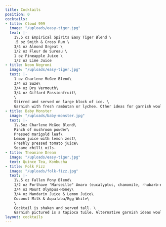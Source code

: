 ```yaml
---
title: Cocktails
position: 0
cocktails:
- title: Cloud 999
  image: "/uploads/easy-tiger.jpg"
  text: |-
    1\.5 oz Empirical Spirits Easy Tiger Blend \
    .5 oz Smith & Cross Rum \
    3/4 oz Almond Orgeat \
    1/2 oz Fleur de Sureau \
    1 oz Pineapple Juice \
    1/2 oz Lime Juice
- title: Neon Negroni
  image: "/uploads/easy-tiger.jpg"
  text: |-
    1 oz Charlene McGee Blend\
    3/4 oz Suze\
    3/4 oz Dry Vermouth\
    3/4 oz Giffard Passionfruit\
    \
    Stirred and served on large block of ice. \
    Garnish with fresh rambutan or lychee. Other ideas for garnish would be melon, dragonfruit, kumquat.
- title: Baby Monster
  image: "/uploads/baby-monster.jpg"
  text: |-
    1\.5oz Charlene McGee Blend\
    Pinch of mushroom powder\
    Pressed marigold leaf\
    Lemon juice with lemon zest\
    Freshly pressed tomato juice\
    Sesame chilli oils.
- title: Theanine Dream
  image: "/uploads/easy-tiger.jpg"
  text: Quince Tea, Kombucha
- title: Folk Fizz
  image: "/uploads/folk-fizz.jpg"
  text: |-
    1\.5 oz Fallen Pony Blend\
    1/2 oz Forthave "Marseille" Amaro (eucalyptus, chamomile, rhubarb-notes)\
    3/4 oz Mount Olympus-Honey\
    3/4 oz Mandarin Juice & Lemon Juice\
    Coconut Milk & Aquafaba/Egg White\
    \
    Cocktail is shaken and served tall. \
    Garnish pictured is a tapioca tuile. Alternative garnish ideas would are bee pollen, marigold leaf or honeycomb.
layout: cocktails
---
```


